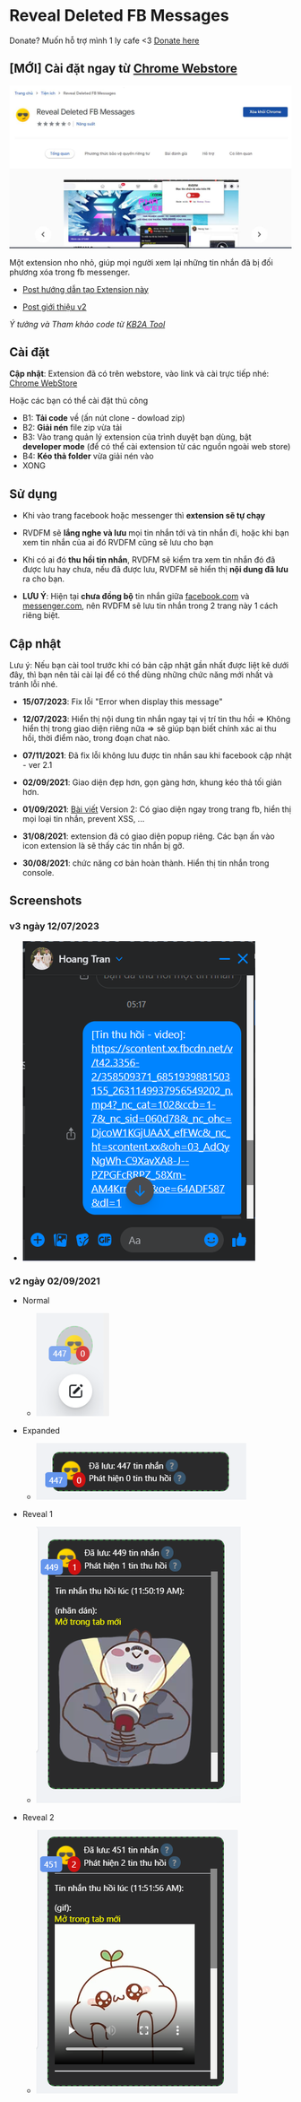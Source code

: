 # Reveal Deleted FB Messages

Donate? Muốn hỗ trợ mình 1 ly cafe <3 [Donate here](https://github.com/HoangTran0410/HoangTran0410/blob/main/DONATE.md)

## [MỚI] Cài đặt ngay từ [Chrome Webstore](https://chrome.google.com/webstore/detail/reveal-deleted-fb-message/oddpcajnaolfbinffajkacjhohhahlib/related?hl=vi&authuser=1)

![normal](./screenshots/webstore.jpg)

Một extension nho nhỏ, giúp mọi người xem lại những tin nhắn đã bị đối phương xóa trong fb messenger.

- [Post hướng dẫn tạo Extension này](https://www.facebook.com/groups/j2team.community/posts/1650103925321721/)

- [Post giới thiệu v2](https://www.facebook.com/groups/j2team.community/posts/1651683238497123/)

*Ý tưởng và Tham khảo code từ [KB2A Tool](https://kb2atool.com/)*

## Cài đặt

**Cập nhật**:
Extension đã có trên webstore, vào link và cài trực tiếp nhé: [Chrome WebStore](https://chrome.google.com/webstore/detail/reveal-deleted-fb-message/oddpcajnaolfbinffajkacjhohhahlib/related?hl=vi&authuser=1)

Hoặc các bạn có thể cài đặt thủ công

- B1: **Tải code** về (ấn nút clone - dowload zip)
- B2: **Giải nén** file zip vừa tải
- B3: Vào trang quản lý extension của trình duyệt bạn dùng, bật **developer mode** (để có thể cài extension từ các nguồn ngoài web store)
- B4: **Kéo thả folder** vừa giải nén vào
- XONG

## Sử dụng

- Khi vào trang facebook hoặc messenger thì **extension sẽ tự chạy**
- RVDFM sẽ **lắng nghe và lưu** mọi tin nhắn tới và tin nhắn đi, hoặc khi bạn xem tin nhắn của ai đó RVDFM cũng sẽ lưu cho bạn
- Khi có ai đó **thu hồi tin nhắn**, RVDFM sẽ kiểm tra xem tin nhắn đó đã được lưu hay chưa, nếu đã được lưu, RVDFM sẽ hiển thị **nội dung đã lưu** ra cho bạn.

- **LƯU Ý**: Hiện tại **chưa đồng bộ** tin nhắn giữa [facebook.com](https://facebook.com) và [messenger.com](https://messenger.com), nên RVDFM sẽ lưu tin nhắn trong 2 trang này 1 cách riêng biệt.

## Cập nhật

Lưu ý: Nếu bạn cài tool trước khi có bản cập nhật gần nhất được liệt kê dưới đây, thì bạn nên tải cài lại để có thể dùng những chức năng mới nhất và tránh lỗi nhé.

- **15/07/2023**: Fix lỗi "Error when display this message"
- **12/07/2023**: Hiển thị nội dung tin nhắn ngay tại vị trí tin thu hồi => Không hiển thị trong giao diện riêng nữa => sẽ giúp bạn biết chính xác ai thu hồi, thời điểm nào, trong đoạn chat nào.

- **07/11/2021**: Đã fix lỗi không lưu được tin nhắn sau khi facebook cập nhật - ver 2.1
- **02/09/2021**: Giao diện đẹp hơn, gọn gàng hơn, khung kéo thả tối giản hơn.
- **01/09/2021**: [Bài viết](https://www.facebook.com/groups/j2team.community/posts/1651683238497123/) Version 2: Có giao diện ngay trong trang fb, hiển thị mọi loại tin nhắn, prevent XSS, ...
- **31/08/2021**: extension đã có giao diện popup riêng. Các bạn ấn vào icon extension là sẽ thấy các tin nhắn bị gỡ.
- **30/08/2021**: chức năng cơ bản hoàn thành. Hiển thị tin nhắn trong console.

## Screenshots

### v3 ngày 12/07/2023

- ![v3](./screenshots/new.png)

### v2 ngày 02/09/2021

- Normal

  - ![normal](./screenshots/normal.png)

- Expanded

  - ![expand](./screenshots/expand.png)

- Reveal 1

  - ![reveal 1](./screenshots/reveal1.png)

- Reveal 2

  - ![reveal 2](./screenshots/reveal2.png)

